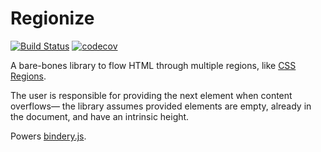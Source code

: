 # Regionize

[![Build Status](https://travis-ci.org/evnbr/regionize.svg?branch=master)](https://travis-ci.org/evnbr/regionize)
[![codecov](https://codecov.io/gh/evnbr/regionize/branch/master/graph/badge.svg)](https://codecov.io/gh/evnbr/regionize)

A bare-bones library to flow HTML through multiple regions,
like [CSS Regions](http://alistapart.com/blog/post/css-regions-considered-harmful).

The user is responsible for providing the next element when content
overflows— the library assumes provided elements are empty, already in the document, and
have an intrinsic height.

Powers [bindery.js](https://evanbrooks.info/bindery/).
